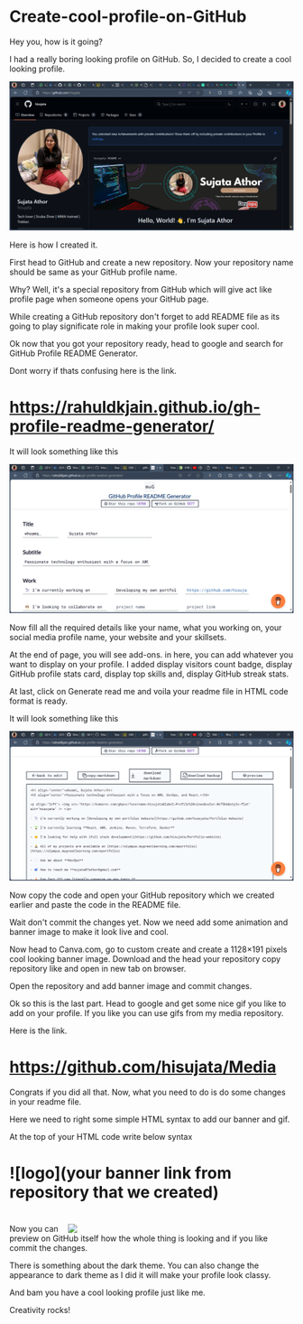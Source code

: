 # Create-cool-profile-on-GitHub

Hey you, how is it going? 

I had a really boring looking profile on GitHub. So, I decided to create a cool looking profile. 

<img src="https://github.com/hisujata/Create-cool-profile-on-github/blob/master/scgitprofile.png" alt="Sujatas profile screenshot">

Here is how I created it.

First head to GitHub and create a new repository. Now your repository name should be same as your GitHub profile name. 

Why? Well, it's a special repository from GitHub which will give act like profile page when someone opens your GitHub page.

While creating a GitHub repository don't forget to add README file as its going to play significate role in making your profile look super cool.

Ok now that you got your repository ready, head to google and search for GitHub Profile README Generator.

Dont worry if thats confusing here is the link.

# https://rahuldkjain.github.io/gh-profile-readme-generator/

It will look something like this 

<img src="https://github.com/hisujata/Create-cool-profile-on-github/blob/master/shotreadmegenerator.png">

  

Now fill all the required details like your name, what you working on, your social media profile name, your website and your skillsets. 

At the end of page, you will see add-ons. in here, you can add whatever you want to display on your profile. I added display visitors count badge, display GitHub profile stats card, display top skills and, display GitHub streak stats.

At last, click on Generate read me and voila your readme file in HTML code format is ready. 

It will look something like this 

<img src="https://github.com/hisujata/Create-cool-profile-on-github/blob/master/2shotreadmegenrator.png">

Now copy the code and open your GitHub repository which we created earlier and paste the code in the README file. 

Wait don't commit the changes yet. Now we need add some animation and banner image to make it look live and cool.

Now head to Canva.com, go to custom create and create a 1128×191 pixels cool looking banner image. Download and the head your repository copy repository like and open in new tab on browser. 

Open the repository and add banner image and commit changes. 

Ok so this is the last part. Head to google and get some nice gif you like to add on your profile. If you like you can use gifs from my media repository. 

Here is the link. 

# https://github.com/hisujata/Media

Congrats if you did all that. Now, what you need to do is do some changes in your readme file.

Here we need to right some simple HTML syntax to add our banner and gif.  

At the top of your HTML code write below syntax 

# ![logo](your banner link from repository that we created)

# <img align="right" src="your gif link from google or from my media repository" width="400">

Now you can preview on GitHub itself how the whole thing is looking and if you like commit the changes.

There is something about the dark theme. You can also change the appearance to dark theme as I did it will make your profile look classy.

And bam you have a cool looking profile just like me. 

Creativity rocks!
